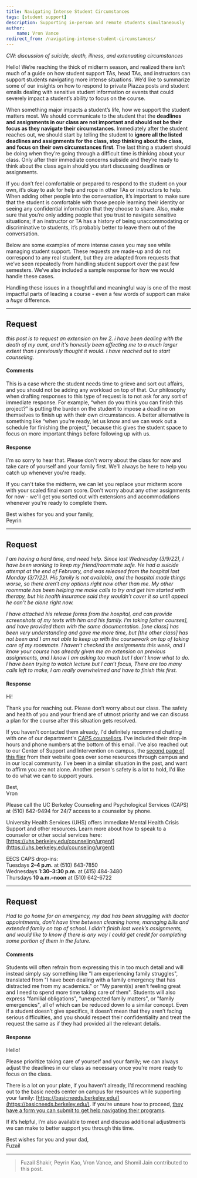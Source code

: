 ```yaml
---
title: Navigating Intense Student Circumstances
tags: [student support]
description: Supporting in-person and remote students simultaneously
author:
    name: Vron Vance
redirect_from: /navigating-intense-student-circumstances/
---
```


*CW: discussion of suicide, death, illness, and extenuating circumstances*

Hello! We’re reaching the thick of midterm season, and realized there isn’t much of a guide on how student support TAs, head TAs, and instructors can support students navigating more intense situations. We’d like to summarize some of our insights on how to respond to private Piazza posts and student emails dealing with sensitive student information or events that could severely impact a student’s ability to focus on the course.

When something major impacts a student’s life, how we support the student matters most. We should communicate to the student that the **deadlines and assignments in our class are not important and should not be their focus as they navigate their circumstances**. Immediately after the student reaches out, we should start by telling the student to **ignore all the listed deadlines and assignments for the class, stop thinking about the class, and focus on their own circumstances first**. The last thing a student should be doing when they’re going through a difficult time is thinking about your class. Only after their immediate concerns subside and they’re ready to think about the class again should you start discussing deadlines or assignments.

If you don’t feel comfortable or prepared to respond to the student on your own, it’s okay to ask for help and rope in other TAs or instructors to help. When adding other people into the conversation, it’s important to make sure that the student is comfortable with those people learning their identity or seeing any confidential information that they choose to share. Also, make sure that you’re only adding people that you trust to navigate sensitive situations; if an instructor or TA has a history of being unaccommodating or discriminative to students, it’s probably better to leave them out of the conversation.

Below are some examples of more intense cases you may see while managing student support. These requests are made-up and do not correspond to any real student, but they are adapted from requests that we’ve seen repeatedly from handling student support over the past few semesters. We’ve also included a sample response for how we would handle these cases. 

Handling these issues in a thoughtful and meaningful way is one of the most impactful parts of leading a course - even a few words of support can make a *huge* difference. 

---

## Request

*this post is to request an extension on hw 2.  i have been dealing with the death of my aunt, and it's honestly been affecting me to a much larger extent than i previously thought it would. i have reached out to start counseling.*

#### Comments

This is a case where the student needs time to grieve and sort out affairs, and you should not be adding any workload on top of that. Our philosophy when drafting responses to this type of request is to not ask for any sort of immediate response. For example, “when do you think you can finish this project?” is putting the burden on the student to impose a deadline on themselves to finish up with their own circumstances. A better alternative is something like “when you’re ready, let us know and we can work out a schedule for finishing the project,” because this gives the student space to focus on more important things before following up with us.

#### Response

I'm so sorry to hear that. Please don't worry about the class for now and take care of yourself and your family first. We'll always be here to help you catch up whenever you're ready.

If you can't take the midterm, we can let you replace your midterm score with your scaled final exam score. Don't worry about any other assignments for now - we'll get you sorted out with extensions and accommodations whenever you're ready to complete them.

Best wishes for you and your family,<br>
Peyrin

---

## Request

*I am having a hard time, and need help. Since last Wednesday (3/9/22), I have been working to keep my friend/roommate safe. He had a suicide attempt at the end of February, and was released from the hospital last Monday (3/7/22). His family is not available, and the hospital made things worse, so there aren’t any options right now other than me. My other roommate has been helping me make calls to try and get him started with therapy, but his health insurance said they wouldn’t cover it so until appeal he can’t be alone right now.*

*I have attached his release forms from the hospital, and can provide screenshots of my texts with him and his family. I’m taking [other courses], and have provided them with the same documentation. [one class] has been very understanding and gave me more time, but [the other class] has not been and I am not able to keep up with the coursework on top of taking care of my roommate. I haven’t checked the assignments this week, and I know your course has already given me an extension on previous assignments, and I know I am asking too much but I don’t know what to do. I have been trying to watch lecture but I can’t focus, There are too many calls left to make, I am really overwhelmed and have to finish this first.*

#### Response

Hi!
 
Thank you for reaching out. Please don’t worry about our class. The safety and health of you and your friend are of utmost priority and we can discuss a plan for the course after this situation gets resolved. 
 
If you haven't contacted them already, I'd definitely recommend chatting with one of our department's [CAPS counsellors](https://engineering.berkeley.edu/students/advising-counseling/counseling/). I've included their drop-in hours and phone numbers at the bottom of this email. I’ve also reached out to our Center of Support and Intervention on campus, the [second page of this flier](https://uhs.berkeley.edu/sites/default/files/distressed_friend.pdf) from their website goes over some resources through campus and in our local community. I’ve been in a similar situation in the past, and want to affirm you are not alone. Another person's safety is a lot to hold, I'd like to do what we can to support yours. 
 
Best,<br>
Vron
 
Please call the UC Berkeley Counseling and Psychological Services (CAPS) at (510) 642-9494 for 24/7 access to a counselor by phone. 
 
University Health Services (UHS) offers immediate Mental Health Crisis Support and other resources. Learn more about how to speak to a counselor or other social services here: [https://uhs.berkeley.edu/counseling/urgent](https://uhs.berkeley.edu/counseling/urgent)
 
EECS CAPS drop-ins:<br>
Tuesdays **2–4 p.m.** at (510) 643-7850<br>
Wednesdays **1:30–3:30 p.m.** at (415) 484-3480<br>
Thursdays **10 a.m.–noon** at (510) 642-6722

---

## Request

*Had to go home for an emergency, my dad has been struggling with doctor appointments, don’t have time between cleaning home, managing bills and extended family on top of school. I didn’t finish last week’s assignments, and would like to know if there is any way I could get credit for completing some portion of them in the future.*

#### Comments

Students will often refrain from expressing this in too much detail and will instead simply say something like "I am experiencing family struggles", translated from "I have been dealing with a family emergency that has distracted me from my academics." or "My parent(s) aren't feeling great and I need to spend more time taking care of them". Students will also express "familial obligations", "unexpected family matters", or "family emergencies", all of which can be reduced down to a similar concept. Even if a student doesn’t give specifics, it doesn’t mean that they aren’t facing serious difficulties, and you should respect their confidentiality and treat the request the same as if they had provided all the relevant details.


#### Response

Hello!

Please prioritize taking care of yourself and your family; we can always adjust the deadlines in our class as necessary once you’re more ready to focus on the class.

There is a lot on your plate, if you haven’t already, I’d recommend reaching out to the basic needs center on campus for resources while supporting your family:
 [https://basicneeds.berkeley.edu/](https://basicneeds.berkeley.edu/). If you’re unsure how to proceed, [they have a form you can submit to get help navigating their programs](https://docs.google.com/forms/d/e/1FAIpQLSclv8FAqXeub2JUwY-f-4nr55X9o5qePZ0mhM22D_fxCOmdIA/viewform).

If it’s helpful, I’m also available to meet and discuss additional adjustments we can make to better support you through this time. 

Best wishes for you and your dad,<br>
Fuzail

---

> Fuzail Shakir, Peyrin Kao, Vron Vance, and Shomil Jain contributed to this post.

